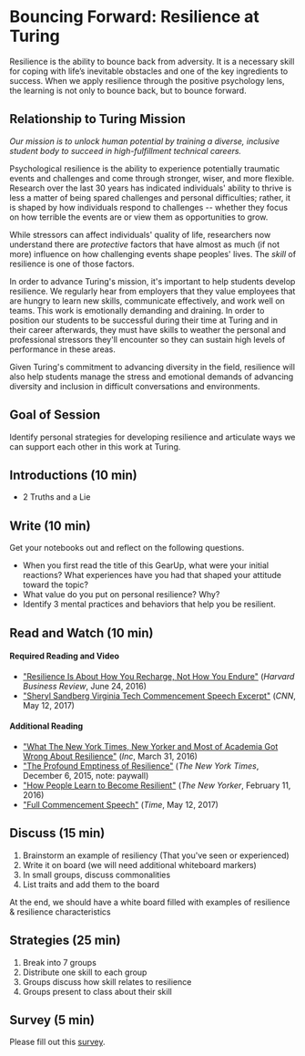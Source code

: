 # Bouncing Forward: Resilience at Turing
Resilience is the ability to bounce back from adversity. It is a necessary skill for coping with life’s inevitable obstacles and one of the key ingredients to success. When we apply resilience through the positive psychology lens,
the learning is not only to bounce back, but to bounce forward.

## Relationship to Turing Mission
*Our mission is to unlock human potential by training a diverse, inclusive student body to succeed in high-fulfillment technical careers.*

Psychological resilience is the ability to experience potentially traumatic events and challenges and come through stronger, wiser, and more flexible. Research over the last 30 years has indicated individuals' ability to thrive  is less a matter of being spared challenges and personal difficulties; rather, it is shaped by how individuals respond to challenges -- whether they focus on how terrible the events are or view them as opportunities to grow.

While stressors can affect individuals' quality of life, researchers now understand there are *protective* factors that have almost as much (if not more) influence on how challenging events shape peoples' lives. The *skill* of resilience is one of those factors.

In order to advance Turing's mission, it's important to help students develop resilience. We regularly hear from employers that they value employees that are hungry to learn new skills, communicate effectively, and work well on teams. This work is emotionally demanding and draining. In order to position our students to be successful during their time at Turing and in their career afterwards, they must have skills to weather the personal and professional stressors they'll encounter so they can sustain high levels of performance in these areas. 

Given Turing's commitment to advancing diversity in the field, resilience will also help students manage the stress and emotional demands of advancing diversity and inclusion in difficult conversations and environments.

## Goal of Session
Identify personal strategies for developing resilience and articulate ways we can support each other in this work at Turing. 

## Introductions (10 min)
- 2 Truths and a Lie

## Write (10 min)
Get your notebooks out and reflect on the following questions. 
* When you first read the title of this GearUp, what were your initial reactions? What experiences have you had that shaped your attitude toward the topic?
* What value do you put on personal resilience? Why?
* Identify 3 mental practices and behaviors that help you be resilient.

## Read and Watch (10 min)

#### Required Reading and Video
* ["Resilience Is About How You Recharge, Not How You Endure"](https://hbr.org/2016/06/resilience-is-about-how-you-recharge-not-how-you-endure) (*Harvard Business Review*, June 24, 2016)
* ["Sheryl Sandberg Virginia Tech Commencement Speech Excerpt"](http://money.cnn.com/2017/05/12/technology/sheryl-sandberg-virginia-tech-graduation/index.html) (*CNN*, May 12, 2017)

#### Additional Reading
* ["What The New York Times, New Yorker and Most of Academia Got Wrong About Resilience"](http://www.inc.com/joshua-spodek/resilience-what-the-new-york-times-new-yorker-and-most-of-academia-got-wrong.html) (*Inc*, March 31, 2016)
* ["The Profound Emptiness of Resilience"](http://www.nytimes.com/2015/12/06/magazine/the-profound-emptiness-of-resilience.html) (*The New York Times*, December 6, 2015, note: paywall)
* ["How People Learn to Become Resilient"](http://www.newyorker.com/science/maria-konnikova/the-secret-formula-for-resilience) (*The New Yorker*, February 11, 2016)
* ["Full Commencement Speech"](http://time.com/4777077/sheryl-sandberg-virginia-tech-graduation-speech-facebook/) (*Time*, May 12, 2017)

## Discuss (15 min)
1. Brainstorm an example of resiliency (That you've seen or experienced)
1. Write it on board (we will need additional whiteboard markers)
1. In small groups, discuss commonalities
1. List traits and add them to the board

At the end, we should have a white board filled with examples of resilience & resilience characteristics

## Strategies (25 min)
1. Break into 7 groups
1. Distribute one skill to each group
1. Groups discuss how skill relates to resilience
1. Groups present to class about their skill

## Survey (5 min)
Please fill out this [survey](https://goo.gl/forms/XqqxV2f2fmpDEfS02).
